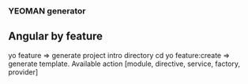 ### YEOMAN generator
## Angular by feature
yo feature <projectName> => generate project intro <projectName> directory
cd <projectName>
yo feature:create <action> <name> => generate template. Available action [module, directive, service, factory, provider]